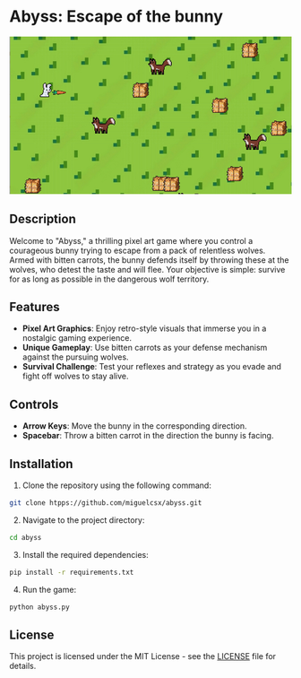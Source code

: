 # Abyss: Escape of the bunny

![Abyss Gameplay](assets/images/demo.png)

## Description

Welcome to "Abyss," a thrilling pixel art game where you control a courageous bunny trying to escape from a pack of relentless wolves. Armed with bitten carrots, the bunny defends itself by throwing these at the wolves, who detest the taste and will flee. Your objective is simple: survive for as long as possible in the dangerous wolf territory.

## Features

- **Pixel Art Graphics**: Enjoy retro-style visuals that immerse you in a nostalgic gaming experience.
- **Unique Gameplay**: Use bitten carrots as your defense mechanism against the pursuing wolves.
- **Survival Challenge**: Test your reflexes and strategy as you evade and fight off wolves to stay alive.

## Controls

- **Arrow Keys**: Move the bunny in the corresponding direction.
- **Spacebar**: Throw a bitten carrot in the direction the bunny is facing.

## Installation

1. Clone the repository using the following command:

```bash
git clone htpps://github.com/miguelcsx/abyss.git
```

2. Navigate to the project directory:

```bash
cd abyss
```

3. Install the required dependencies:

```bash
pip install -r requirements.txt
```

4. Run the game:

```bash
python abyss.py
```

## License

This project is licensed under the MIT License - see the [LICENSE](LICENSE) file for details.

